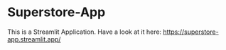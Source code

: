 # Superstore-App
This is a Streamlit Application. Have a look at it here: https://superstore-app.streamlit.app/

